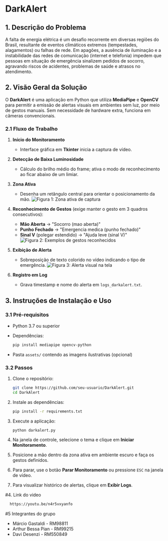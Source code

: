 # DarkAlert

## 1. Descrição do Problema

A falta de energia elétrica é um desafio recorrente em diversas regiões do Brasil, resultante de eventos climáticos extremos (tempestades, alagamentos) ou falhas de rede. Em apagões, a ausência de iluminação e a instabilidade das redes de comunicação (internet e telefonia) impedem que pessoas em situação de emergência sinalizem pedidos de socorro, agravando riscos de acidentes, problemas de saúde e atrasos no atendimento.

## 2. Visão Geral da Solução

O **DarkAlert** é uma aplicação em Python que utiliza **MediaPipe** e **OpenCV** para permitir a emissão de alertas visuais em ambientes sem luz, por meio de gestos manuais. Sem necessidade de hardware extra, funciona em câmeras convencionais.

### 2.1 Fluxo de Trabalho

1. **Início do Monitoramento**

   * Interface gráfica em **Tkinter** inicia a captura de vídeo.
2. **Detecção de Baixa Luminosidade**

   * Cálculo do brilho médio do frame; ativa o modo de reconhecimento ao ficar abaixo de um limiar.
3. **Zona Ativa**

   * Desenha um retângulo central para orientar o posicionamento da mão.
     ![Figura 1: Zona ativa de captura](assets/zone_active.png)
4. **Reconhecimento de Gestos** (exige manter o gesto em 3 quadros consecutivos):

   * **Mão Aberta** → "Socorro (mao aberta)"
   * **Punho Fechado** → "Emergencia medica (punho fechado)"
   * **Sinal V** (polegar estendido) → "Ajuda leve (sinal V)"
     ![Figura 2: Exemplos de gestos reconhecidos](assets/gestures.png)
5. **Exibição de Alerta**

   * Sobreposição de texto colorido no vídeo indicando o tipo de emergência.
     ![Figura 3: Alerta visual na tela](assets/alert_display.png)
6. **Registro em Log**

   * Grava timestamp e nome do alerta em `logs_darkalert.txt`.

## 3. Instruções de Instalação e Uso

### 3.1 Pré-requisitos

* Python 3.7 ou superior
* Dependências:

  ```bash
  pip install mediapipe opencv-python
  ```
* Pasta `assets/` contendo as imagens ilustrativas (opcional)

### 3.2 Passos

1. Clone o repositório:

   ```bash
   git clone https://github.com/seu-usuario/DarkAlert.git
   cd DarkAlert
   ```

2. Instale as dependências:

   ```bash
   pip install -r requirements.txt
   ```

3. Execute a aplicação:

   ```bash
   python darkalert.py
   ```

4. Na janela de controle, selecione o tema e clique em **Iniciar Monitoramento**.

5. Posicione a mão dentro da zona ativa em ambiente escuro e faça os gestos definidos.

6. Para parar, use o botão **Parar Monitoramento** ou pressione `ESC` na janela de vídeo.

7. Para visualizar histórico de alertas, clique em **Exibir Logs**.

#4. Link do video

 ```bash
   https://youtu.be/n4r5vxyanfo
   ```

#5 Integrantes do grupo

* Márcio Gastaldi - RM98811
* Arthur Bessa Pian - RM99215
* Davi Desenzi - RM550849
